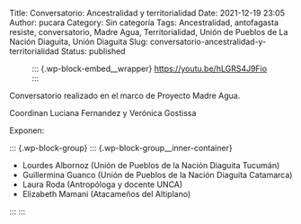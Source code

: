 Title: Conversatorio: Ancestralidad y territorialidad
Date: 2021-12-19 23:05
Author: pucara
Category: Sin categoría
Tags: Ancestralidad, antofagasta resiste, conversatorio, Madre Agua, Territorialidad, Unión de Pueblos de La Nación Diaguita, Unión Diaguita
Slug: conversatorio-ancestralidad-y-territorialidad
Status: published

<!-- wp:embed {"url":"https://youtu.be/hLGRS4J9Fio","type":"video","providerNameSlug":"youtube","responsive":true,"className":"wp-embed-aspect-16-9 wp-has-aspect-ratio"} -->

<figure class="wp-block-embed is-type-video is-provider-youtube wp-block-embed-youtube wp-embed-aspect-16-9 wp-has-aspect-ratio">

::: {.wp-block-embed__wrapper}
https://youtu.be/hLGRS4J9Fio
:::

</figure>

<!-- /wp:embed -->

<!-- wp:paragraph -->

Conversatorio realizado en el marco de Proyecto Madre Agua.

<!-- /wp:paragraph -->

<!-- wp:paragraph -->

Coordinan Luciana Fernandez y Verónica Gostissa

<!-- /wp:paragraph -->

<!-- wp:paragraph -->

Exponen:

<!-- /wp:paragraph -->

<!-- wp:group -->

::: {.wp-block-group}
::: {.wp-block-group__inner-container}
<!-- wp:list -->
</p>

-   Lourdes Albornoz (Unión de Pueblos de la Nación Diaguita Tucumán)
-   Guillermina Guanco (Unión de Pueblos de la Nación Diaguita Catamarca)
-   Laura Roda (Antropóloga y docente UNCA)
-   Elizabeth Mamani (Atacameños del Altiplano)

<!-- /wp:list -->
:::
:::

<!-- /wp:group -->

